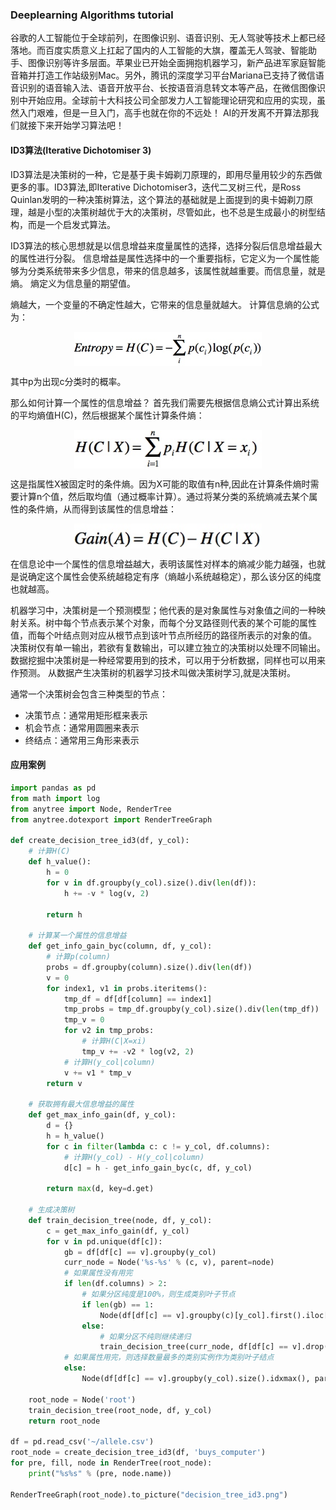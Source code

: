 ### Deeplearning Algorithms tutorial
谷歌的人工智能位于全球前列，在图像识别、语音识别、无人驾驶等技术上都已经落地。而百度实质意义上扛起了国内的人工智能的大旗，覆盖无人驾驶、智能助手、图像识别等许多层面。苹果业已开始全面拥抱机器学习，新产品进军家庭智能音箱并打造工作站级别Mac。另外，腾讯的深度学习平台Mariana已支持了微信语音识别的语音输入法、语音开放平台、长按语音消息转文本等产品，在微信图像识别中开始应用。全球前十大科技公司全部发力人工智能理论研究和应用的实现，虽然入门艰难，但是一旦入门，高手也就在你的不远处！
AI的开发离不开算法那我们就接下来开始学习算法吧！


#### ID3算法(Iterative Dichotomiser 3)

ID3算法是决策树的一种，它是基于奥卡姆剃刀原理的，即用尽量用较少的东西做更多的事。ID3算法,即Iterative Dichotomiser3，迭代二叉树三代，是Ross Quinlan发明的一种决策树算法，这个算法的基础就是上面提到的奥卡姆剃刀原理，越是小型的决策树越优于大的决策树，尽管如此，也不总是生成最小的树型结构，而是一个启发式算法。


ID3算法的核心思想就是以信息增益来度量属性的选择，选择分裂后信息增益最大的属性进行分裂。
信息增益是属性选择中的一个重要指标，它定义为一个属性能够为分类系统带来多少信息，带来的信息越多，该属性就越重要。而信息量，就是熵。
熵定义为信息量的期望值。

熵越大，一个变量的不确定性越大，它带来的信息量就越大。 计算信息熵的公式为：
<p align="center">
<img width="300" align="center" src="../../images/176.jpg" />
</p>

其中p为出现c分类时的概率。

那么如何计算一个属性的信息增益？ 首先我们需要先根据信息熵公式计算出系统的平均熵值H(C)，然后根据某个属性计算条件熵：
<p align="center">
<img width="300" align="center" src="../../images/177.jpg" />
</p>
这是指属性X被固定时的条件熵。因为X可能的取值有n种,因此在计算条件熵时需要计算n个值，然后取均值（通过概率计算）。通过将某分类的系统熵减去某个属性的条件熵，从而得到该属性的信息增益：
<p align="center">
<img width="300" align="center" src="../../images/178.jpg" />
</p>
在信息论中一个属性的信息增益越大，表明该属性对样本的熵减少能力越强，也就是说确定这个属性会使系统越稳定有序（熵越小系统越稳定），那么该分区的纯度也就越高。



机器学习中，决策树是一个预测模型；他代表的是对象属性与对象值之间的一种映射关系。树中每个节点表示某个对象，而每个分叉路径则代表的某个可能的属性值，而每个叶结点则对应从根节点到该叶节点所经历的路径所表示的对象的值。
决策树仅有单一输出，若欲有复数输出，可以建立独立的决策树以处理不同输出。 数据挖掘中决策树是一种经常要用到的技术，可以用于分析数据，同样也可以用来作预测。 从数据产生决策树的机器学习技术叫做决策树学习,就是决策树。 

通常一个决策树会包含三种类型的节点：

* 决策节点：通常用矩形框来表示
* 机会节点：通常用圆圈来表示
* 终结点：通常用三角形来表示


  
#### 应用案例

```python
import pandas as pd 
from math import log 
from anytree import Node, RenderTree
from anytree.dotexport import RenderTreeGraph

def create_decision_tree_id3(df, y_col):
    # 计算H(C)
    def h_value():
        h = 0
        for v in df.groupby(y_col).size().div(len(df)):
            h += -v * log(v, 2)

        return h

    # 计算某一个属性的信息增益
    def get_info_gain_byc(column, df, y_col):
        # 计算p(column)
        probs = df.groupby(column).size().div(len(df))
        v = 0
        for index1, v1 in probs.iteritems():
            tmp_df = df[df[column] == index1]
            tmp_probs = tmp_df.groupby(y_col).size().div(len(tmp_df))
            tmp_v = 0
            for v2 in tmp_probs:
                # 计算H(C|X=xi)
                tmp_v += -v2 * log(v2, 2)
            # 计算H(y_col|column)
            v += v1 * tmp_v
        return v

    # 获取拥有最大信息增益的属性
    def get_max_info_gain(df, y_col):
        d = {}
        h = h_value()
        for c in filter(lambda c: c != y_col, df.columns):
            # 计算H(y_col) - H(y_col|column)
            d[c] = h - get_info_gain_byc(c, df, y_col)

        return max(d, key=d.get)

    # 生成决策树
    def train_decision_tree(node, df, y_col):
        c = get_max_info_gain(df, y_col)
        for v in pd.unique(df[c]):
            gb = df[df[c] == v].groupby(y_col)
            curr_node = Node('%s-%s' % (c, v), parent=node)
            # 如果属性没有用完
            if len(df.columns) > 2:
                # 如果分区纯度是100%，则生成类别叶子节点
                if len(gb) == 1:
                    Node(df[df[c] == v].groupby(c)[y_col].first().iloc[0], parent=curr_node)
                else:
                    # 如果分区不纯则继续递归
                    train_decision_tree(curr_node, df[df[c] == v].drop(c, axis=1), y_col)
            # 如果属性用完，则选择数量最多的类别实例作为类别叶子结点
            else:
                Node(df[df[c] == v].groupby(y_col).size().idxmax(), parent=curr_node)

    root_node = Node('root')
    train_decision_tree(root_node, df, y_col)
    return root_node

df = pd.read_csv('~/allele.csv')
root_node = create_decision_tree_id3(df, 'buys_computer')
for pre, fill, node in RenderTree(root_node):
    print("%s%s" % (pre, node.name))
    
RenderTreeGraph(root_node).to_picture("decision_tree_id3.png")

```
